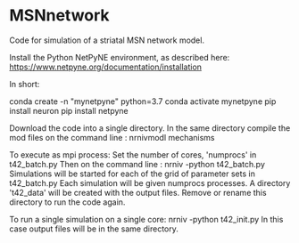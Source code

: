 # MSNnetwork
Code for simulation of a striatal MSN network model.

Install the Python NetPyNE environment, as described here:  
https://www.netpyne.org/documentation/installation

In short: 

conda create -n "mynetpyne" python=3.7
conda activate mynetpyne
pip install neuron
pip install netpyne

Download the code into a single directory.
In the same directory compile the mod files on the command line : 
nrnivmodl mechanisms

To execute as mpi process:
Set the number of cores, 'numprocs' in t42_batch.py
Then on the command line : nrniv -python t42_batch.py
Simulations will be started for each of the grid of parameter sets in t42_batch.py
Each simulation will be given numprocs processes. 
A directory 't42_data' will be created with the output files.
Remove or rename this directory to run the code again.

To run a single simulation on a single core:
nrniv -python t42_init.py
In this case output files will be in the same directory.

